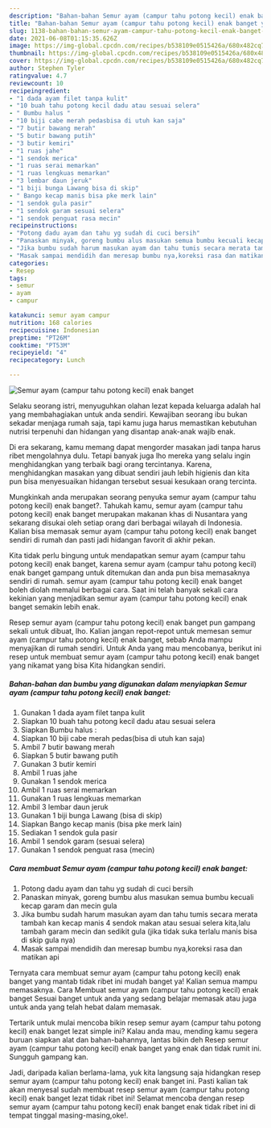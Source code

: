 ```yaml
---
description: "Bahan-bahan Semur ayam (campur tahu potong kecil) enak banget yang enak dan Mudah Dibuat"
title: "Bahan-bahan Semur ayam (campur tahu potong kecil) enak banget yang enak dan Mudah Dibuat"
slug: 1138-bahan-bahan-semur-ayam-campur-tahu-potong-kecil-enak-banget-yang-enak-dan-mudah-dibuat
date: 2021-06-08T01:15:35.626Z
image: https://img-global.cpcdn.com/recipes/b538109e0515426a/680x482cq70/semur-ayam-campur-tahu-potong-kecil-enak-banget-foto-resep-utama.jpg
thumbnail: https://img-global.cpcdn.com/recipes/b538109e0515426a/680x482cq70/semur-ayam-campur-tahu-potong-kecil-enak-banget-foto-resep-utama.jpg
cover: https://img-global.cpcdn.com/recipes/b538109e0515426a/680x482cq70/semur-ayam-campur-tahu-potong-kecil-enak-banget-foto-resep-utama.jpg
author: Stephen Tyler
ratingvalue: 4.7
reviewcount: 10
recipeingredient:
- "1 dada ayam filet tanpa kulit"
- "10 buah tahu potong kecil dadu atau sesuai selera"
- " Bumbu halus "
- "10 biji cabe merah pedasbisa di utuh kan saja"
- "7 butir bawang merah"
- "5 butir bawang putih"
- "3 butir kemiri"
- "1 ruas jahe"
- "1 sendok merica"
- "1 ruas serai memarkan"
- "1 ruas lengkuas memarkan"
- "3 lembar daun jeruk"
- "1 biji bunga Lawang bisa di skip"
- " Bango kecap manis bisa pke merk lain"
- "1 sendok gula pasir"
- "1 sendok garam sesuai selera"
- "1 sendok penguat rasa mecin"
recipeinstructions:
- "Potong dadu ayam dan tahu yg sudah di cuci bersih"
- "Panaskan minyak, goreng bumbu alus masukan semua bumbu kecuali kecap garam dan mecin gula"
- "Jika bumbu sudah harum masukan ayam dan tahu tumis secara merata tambah kan kecap manis 4 sendok makan atau sesuai selera kita,lalu tambah garam mecin dan sedikit gula (jika tidak suka terlalu manis bisa di skip gula nya)"
- "Masak sampai mendidih dan meresap bumbu nya,koreksi rasa dan matikan api"
categories:
- Resep
tags:
- semur
- ayam
- campur

katakunci: semur ayam campur 
nutrition: 168 calories
recipecuisine: Indonesian
preptime: "PT26M"
cooktime: "PT53M"
recipeyield: "4"
recipecategory: Lunch

---
```



![Semur ayam (campur tahu potong kecil) enak banget](https://img-global.cpcdn.com/recipes/b538109e0515426a/680x482cq70/semur-ayam-campur-tahu-potong-kecil-enak-banget-foto-resep-utama.jpg)

Selaku seorang istri, menyuguhkan olahan lezat kepada keluarga adalah hal yang membahagiakan untuk anda sendiri. Kewajiban seorang ibu bukan sekadar menjaga rumah saja, tapi kamu juga harus memastikan kebutuhan nutrisi terpenuhi dan hidangan yang disantap anak-anak wajib enak.

Di era  sekarang, kamu memang dapat mengorder masakan jadi tanpa harus ribet mengolahnya dulu. Tetapi banyak juga lho mereka yang selalu ingin menghidangkan yang terbaik bagi orang tercintanya. Karena, menghidangkan masakan yang dibuat sendiri jauh lebih higienis dan kita pun bisa menyesuaikan hidangan tersebut sesuai kesukaan orang tercinta. 



Mungkinkah anda merupakan seorang penyuka semur ayam (campur tahu potong kecil) enak banget?. Tahukah kamu, semur ayam (campur tahu potong kecil) enak banget merupakan makanan khas di Nusantara yang sekarang disukai oleh setiap orang dari berbagai wilayah di Indonesia. Kalian bisa memasak semur ayam (campur tahu potong kecil) enak banget sendiri di rumah dan pasti jadi hidangan favorit di akhir pekan.

Kita tidak perlu bingung untuk mendapatkan semur ayam (campur tahu potong kecil) enak banget, karena semur ayam (campur tahu potong kecil) enak banget gampang untuk ditemukan dan anda pun bisa memasaknya sendiri di rumah. semur ayam (campur tahu potong kecil) enak banget boleh diolah memalui berbagai cara. Saat ini telah banyak sekali cara kekinian yang menjadikan semur ayam (campur tahu potong kecil) enak banget semakin lebih enak.

Resep semur ayam (campur tahu potong kecil) enak banget pun gampang sekali untuk dibuat, lho. Kalian jangan repot-repot untuk memesan semur ayam (campur tahu potong kecil) enak banget, sebab Anda mampu menyajikan di rumah sendiri. Untuk Anda yang mau mencobanya, berikut ini resep untuk membuat semur ayam (campur tahu potong kecil) enak banget yang nikamat yang bisa Kita hidangkan sendiri.

<!--inarticleads1-->

##### Bahan-bahan dan bumbu yang digunakan dalam menyiapkan Semur ayam (campur tahu potong kecil) enak banget:

1. Gunakan 1 dada ayam filet tanpa kulit
1. Siapkan 10 buah tahu potong kecil dadu atau sesuai selera
1. Siapkan  Bumbu halus :
1. Siapkan 10 biji cabe merah pedas(bisa di utuh kan saja)
1. Ambil 7 butir bawang merah
1. Siapkan 5 butir bawang putih
1. Gunakan 3 butir kemiri
1. Ambil 1 ruas jahe
1. Gunakan 1 sendok merica
1. Ambil 1 ruas serai memarkan
1. Gunakan 1 ruas lengkuas memarkan
1. Ambil 3 lembar daun jeruk
1. Gunakan 1 biji bunga Lawang (bisa di skip)
1. Siapkan  Bango kecap manis (bisa pke merk lain)
1. Sediakan 1 sendok gula pasir
1. Ambil 1 sendok garam (sesuai selera)
1. Gunakan 1 sendok penguat rasa (mecin)




<!--inarticleads2-->

##### Cara membuat Semur ayam (campur tahu potong kecil) enak banget:

1. Potong dadu ayam dan tahu yg sudah di cuci bersih
1. Panaskan minyak, goreng bumbu alus masukan semua bumbu kecuali kecap garam dan mecin gula
1. Jika bumbu sudah harum masukan ayam dan tahu tumis secara merata tambah kan kecap manis 4 sendok makan atau sesuai selera kita,lalu tambah garam mecin dan sedikit gula (jika tidak suka terlalu manis bisa di skip gula nya)
1. Masak sampai mendidih dan meresap bumbu nya,koreksi rasa dan matikan api




Ternyata cara membuat semur ayam (campur tahu potong kecil) enak banget yang mantab tidak ribet ini mudah banget ya! Kalian semua mampu memasaknya. Cara Membuat semur ayam (campur tahu potong kecil) enak banget Sesuai banget untuk anda yang sedang belajar memasak atau juga untuk anda yang telah hebat dalam memasak.

Tertarik untuk mulai mencoba bikin resep semur ayam (campur tahu potong kecil) enak banget lezat simple ini? Kalau anda mau, mending kamu segera buruan siapkan alat dan bahan-bahannya, lantas bikin deh Resep semur ayam (campur tahu potong kecil) enak banget yang enak dan tidak rumit ini. Sungguh gampang kan. 

Jadi, daripada kalian berlama-lama, yuk kita langsung saja hidangkan resep semur ayam (campur tahu potong kecil) enak banget ini. Pasti kalian tak akan menyesal sudah membuat resep semur ayam (campur tahu potong kecil) enak banget lezat tidak ribet ini! Selamat mencoba dengan resep semur ayam (campur tahu potong kecil) enak banget enak tidak ribet ini di tempat tinggal masing-masing,oke!.

